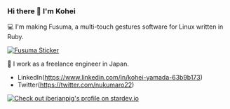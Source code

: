 ### Hi there 👋  I'm Kohei

💻 I'm making Fusuma, a multi-touch gestures software for Linux written in Ruby.

[![Fusuma Sticker](https://res.cloudinary.com/practicaldev/image/fetch/s--2kMA45gu--/c_imagga_scale,f_auto,fl_progressive,h_420,q_auto,w_1000/https://thepracticaldev.s3.amazonaws.com/i/71n21w2n1nfdoieku5he.jpg)](https://github.com/iberianpig/fusuma)

🗾 I work as a freelance engineer in Japan.

- LinkedIn(https://www.linkedin.com/in/kohei-yamada-63b9b173)
- Twitter(https://twitter.com/nukumaro22)

<a href="https://stardev.io/developers/iberianpig"><img alt="Check out iberianpig's profile on stardev.io" src="https://stardev.io/developers/iberianpig/badge/languages/global.svg" /></a>
